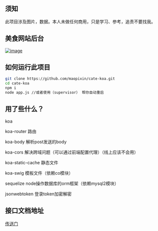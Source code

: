 ## 须知

此项目涉及图片，数据。本人未做任何商用，只是学习、参考，追责不要找我。

## 美食网站后台
[![image](https://img.shields.io/badge/%E5%8D%9A%E5%AE%A2%E5%9B%AD-%E5%8D%81%E5%B9%B4%E9%9B%AA%E8%90%BD-blue.svg)](https://www.cnblogs.com/maopixin/)

## 如何运行此项目

```bash
git clone https://github.com/maopixin/cate-koa.git
cd cate-koa 
npm i
node app.js //或者使用（supervisor） 帮你自动重启
```
## 用了些什么？
koa

koa-router 路由

koa-body 解析post发送的body

koa-cors  解决跨域问题（可以通过前端配置代理）（线上应该不会用）

koa-static-cache 静态文件

koa-swig 模板文件（依赖co模块）

sequelize node操作数据库的orm框架（依赖mysql2模块）

jsonwebtoken 登录token加密解密

## 接口文档地址

[传送门](https://www.easyapi.com/api/?documentId=19607&code=food)